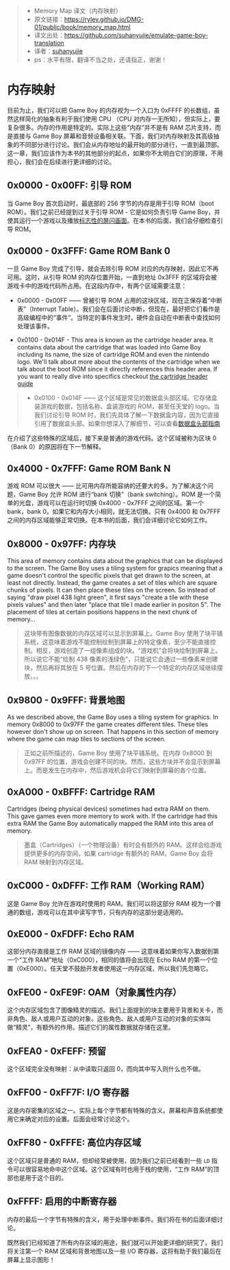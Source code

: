 >* Memory Map 译文（内存映射）
>* 原文链接：https://rylev.github.io/DMG-01/public/book/memory_map.html
>* 译文出处：https://github.com/suhanyujie/emulate-game-boy-translation
>* 译者：[suhanyujie](https://github.com/suhanyujie)
>* ps：水平有限，翻译不当之处，还请指正，谢谢！

# 内存映射

目前为止，我们可以把 Game Boy 的内存视为一个入口为 0xFFFF 的长数组，虽然这样简化的抽象有利于我们使用 CPU （CPU 对内存一无所知），但实际上，要复杂很多。内存的作用是特定的。实际上这些“内存”并不是有 RAM 芯片支持，而是直接与 Game Boy 屏幕和音频设备相关联。下面，我们对内存映射及其高级抽象的不同部分进行讨论。我们会从内存地址的最开始的部分进行，一直到最顶部。这一章，我们应该作为本书的其他部分的起点，如果你不太明白它们的原理，不用担心，我们会在后续进行更详细的讨论。

## 0x0000 - 0x00FF: 引导 ROM

当 Game Boy 首次启动时，最底部的 256 字节的内存是用于引导 ROM（boot ROM）。我们之前已经提到过关于引导 ROM - 它是如何负责引导 Game Boy，并使其运行一个游戏以及播放[标志性的屏闪画面](https://www.youtube.com/watch?v=ClJWTR_lCL4)。在本书的后面，我们会仔细检查引导 ROM。

## 0x0000 - 0x3FFF: Game ROM Bank 0

一旦 Game Boy 完成了引导，就会去除引导 ROM 对应的内存映射，因此它不再可用。这时，从引导 ROM 的内存位置开始，一直到地址 0x3FFF 的区域将会被游戏卡中的游戏代码所占用。在这段内存中，有两个区域需要注意：

* 0x0000 - 0x00FF —— 曾被引导 ROM 占用的这块区域，现在正保存着“中断表”（Interrupt Table）。我们会在后面讨论中断，但现在，最好把它们看作是高级编程中的“事件”。当特定的事件发生时，硬件会自动在中断表中查找如何处理该事件。

* 0x0100 - 0x014F - This area is known as the cartridge header area. It contains data about the cartridge that was loaded into Game Boy including its name, the size of cartridge ROM and even the nintendo logo. We'll talk about more about the contents of the cartridge when we talk about the boot ROM since it directly references this header area. If you want to really dive into specifics checkout [the cartridge header guide](https://rylev.github.io/DMG-01/public/book/appendix/cartridge_header.html)
>* 0x0100 - 0x014F —— 这个区域是常见的数据盒头部区域。它存储盒装游戏的数据，包括名称、盒装游戏的 ROM，甚至任天堂的 logo。当我们讨论引导 ROM 时，我们先具体了解一下数据盒内容，因为它直接引用了数据盒头部。如果你想深入了解细节，可以查看[数据盒头部指南](https://rylev.github.io/DMG-01/public/book/appendix/cartridge_header.html)

在介绍了这些特殊的区域后，接下来是普通的游戏代码。这个区域被称为区块 0（Bank 0）的原因将在下一节解释。

## 0x4000 - 0x7FFF: Game ROM Bank N
游戏 ROM 可以很大 —— 比可用内存所能容纳的还要大的多。为了解决这个问题，Game Boy 允许 ROM 进行“bank 切换”（bank switching）。ROM 是一个简单的光盘，游戏可以在运行时切换 0x4000 - 0x7FFF 之间的区域。第一个 bank，bank 0，如果它和内存大小相同，就无法切换。只有 0x4000 和 0x7FFF 之间的内存区域能够正常切换。在本书的后面，我们会详细讨论它如何工作。

## 0x8000 - 0x97FF: 内存块
This area of memory contains data about the graphics that can be displayed to the screen. The Game Boy uses a tiling system for grapics meaning that a game doesn't control the specific pixels that get drawn to the screen, at least not directly. Instead, the game creates a set of tiles which are square chunks of pixels. It can then place these tiles on the screen. So instead of saying "draw pixel 438 light green", it first says "create a tile with these pixels values" and then later "place that tile I made earlier in positon 5". The placement of tiles at certain positions happens in the next chunk of memory...
>这块带有图像数据的内存区域可以显示到屏幕上。Game Boy 使用了块平铺系统，这意味着游戏不能控制绘制到屏幕上的特定像素，至少不能直接控制。相反，游戏创造了一组像素组成的块。“游戏机”会将块绘制到屏幕上。所以说它不能“绘制 438 像素的浅绿色”，只能说它会通过一些像素来创建块，然后再将其放在 5 号位置。然后在内存的下一个特定的内存区域继续摆放。。。

## 0x9800 - 0x9FFF: 背景地图
As we described above, the Game Boy uses a tiling system for graphics. In memory 0x8000 to 0x97FF the game creates different tiles. These tiles however don't show up on screen. That happens in this section of memory where the game can map tiles to sections of the screen.
>正如之前所描述的，Game Boy 使用了块平铺系统。在内存 0x8000 到 0x97FF 的位置，游戏会创建不同的块。然而，这些方块并不会显示到屏幕上。而是发生在内存中，然后游戏机会将它们映射到屏幕的各个位置。

## 0xA000 - 0xBFFF: Cartridge RAM
Cartridges (being physical devices) sometimes had extra RAM on them. This gave games even more memory to work with. If the cartridge had this extra RAM the Game Boy automatically mapped the RAM into this area of memory.
>墨盒（Cartridges）（一个物理设备）有时会有额外的 RAM。这样会给游戏提供更多的内存空间。如果 cartridge 有额外的 RAM，Game Boy 会将 RAM 映射到内存区域。

## 0xC000 - 0xDFFF: 工作 RAM（Working RAM）
这是 Game Boy 允许在游戏时使用的 RAM。我们可以将这部分 RAM 视为一个普通的数组，游戏可以在其中读写字节，只有内存的这部分是适用的。

## 0xE000 - 0xFDFF: Echo RAM
这部分内存直接是工作 RAM 区域的镜像内存 —— 这意味着如果你写入数据到第一个“工作 RAM”地址（0xC000），相同的值将会出现在 Echo RAM 的第一个位置（0xE000）。任天堂不鼓励开发者使用这一内存区域，所以我们先忽略它。

## 0xFE00 - 0xFE9F: OAM（对象属性内存）
这个内存区域包含了图像精灵的描述。我们上面提到的块主要用于背景和关卡，而非角色、敌人或用户互动的对象。这些角色、敌人或用户互动的对象的实体叫做“精灵”，有额外的作用。描述它们的属性数据就存储在这里。

## 0xFEA0 - 0xFEFF: 预留
这个区域完全没有映射：从中读取只返回 0，而向其中写入则什么也不做。

## 0xFF00 - 0xFF7F: I/O 寄存器
这是内存密集的区域之一。实际上每个字节都有特殊的含义。屏幕和声音系统都使用它来确定对应的设置。后面会经常讨论这个。

## 0xFF80 - 0xFFFE: 高位内存区域
这个区域只是普通的 RAM，但却经常被使用，因为我们之前已经看到一些 `LD` 指令可以很容易地命中这个区域。这个区域有时也用于栈的使用，“工作 RAM”的顶部也是用于这个目的。

## 0xFFFF: 启用的中断寄存器
内存的最后一个字节有特殊的含义，用于处理中断事件。我们将在书的后面详细讨论。

既然我们已经知道了所有内存区域的用途，我们就可以开始更详细的研究了。我们将关注第一个 RAM 区域和背景地图以及一些 I/O 寄存器，这将有助于我们最后在屏幕上显示图形！
